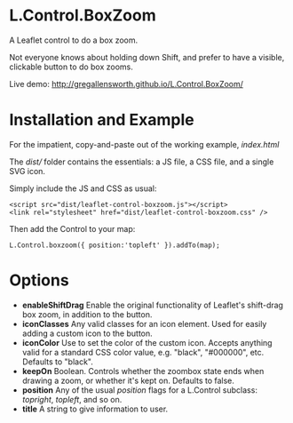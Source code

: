 # L.Control.BoxZoom
A Leaflet control to do a box zoom.

Not everyone knows about holding down Shift, and prefer to have a visible, clickable button to do box zooms.

Live demo: http://gregallensworth.github.io/L.Control.BoxZoom/

# Installation and Example
For the impatient, copy-and-paste out of the working example, _index.html_

The _dist/_  folder contains the essentials: a JS file, a CSS file, and a single SVG icon.

Simply include the JS and CSS as usual:

    <script src="dist/leaflet-control-boxzoom.js"></script>
    <link rel="stylesheet" href="dist/leaflet-control-boxzoom.css" />

Then add the Control to your map:

    L.Control.boxzoom({ position:'topleft' }).addTo(map);

# Options

* **enableShiftDrag** Enable the original functionality of Leaflet's shift-drag box zoom, in addition to the button.
* **iconClasses** Any valid classes for an icon element. Used for easily adding a custom icon to the button.
* **iconColor** Use to set the color of the custom icon. Accepts anything valid for a standard CSS color value, e.g. "black", "#000000", etc. Defaults to "black".
* **keepOn** Boolean. Controls whether the zoombox state ends when drawing a zoom, or whether it's kept on. Defaults to false.
* **position** Any of the usual _position_ flags for a L.Control subclass: _topright_, _topleft_, and so on.
* **title** A string to give information to user.
